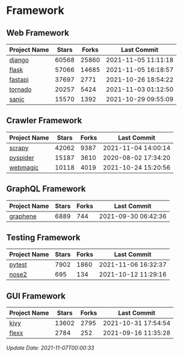 # Framework

## Web Framework
| Project Name | Stars | Forks | Last Commit |
| ------------ | ----- | ----- | ----------- |
| [django](https://github.com/django/django) | 60568 | 25860 | 2021-11-05 11:11:18 |
| [flask](https://github.com/pallets/flask) | 57066 | 14685 | 2021-11-05 16:18:57 |
| [fastapi](https://github.com/tiangolo/fastapi) | 37697 | 2771 | 2021-10-26 18:54:22 |
| [tornado](https://github.com/tornadoweb/tornado) | 20257 | 5424 | 2021-11-03 01:12:50 |
| [sanic](https://github.com/sanic-org/sanic) | 15570 | 1392 | 2021-10-29 09:55:09 |

## Crawler Framework
| Project Name | Stars | Forks | Last Commit |
| ------------ | ----- | ----- | ----------- |
| [scrapy](https://github.com/scrapy/scrapy) | 42062 | 9387 | 2021-11-04 14:00:14 |
| [pyspider](https://github.com/binux/pyspider) | 15187 | 3610 | 2020-08-02 17:34:20 |
| [webmagic](https://github.com/code4craft/webmagic) | 10118 | 4019 | 2021-10-24 15:20:56 |

## GraphQL Framework
| Project Name | Stars | Forks | Last Commit |
| ------------ | ----- | ----- | ----------- |
| [graphene](https://github.com/graphql-python/graphene) | 6889 | 744 | 2021-09-30 06:42:36 |

## Testing Framework
| Project Name | Stars | Forks | Last Commit |
| ------------ | ----- | ----- | ----------- |
| [pytest](https://github.com/pytest-dev/pytest) | 7902 | 1860 | 2021-11-06 16:32:37 |
| [nose2](https://github.com/nose-devs/nose2) | 695 | 134 | 2021-10-12 11:29:16 |

## GUI Framework
| Project Name | Stars | Forks | Last Commit |
| ------------ | ----- | ----- | ----------- |
| [kivy](https://github.com/kivy/kivy) | 13602 | 2795 | 2021-10-31 17:54:54 |
| [flexx](https://github.com/flexxui/flexx) | 2784 | 252 | 2021-09-16 11:35:28 |

*Update Date: 2021-11-07T00:00:33*